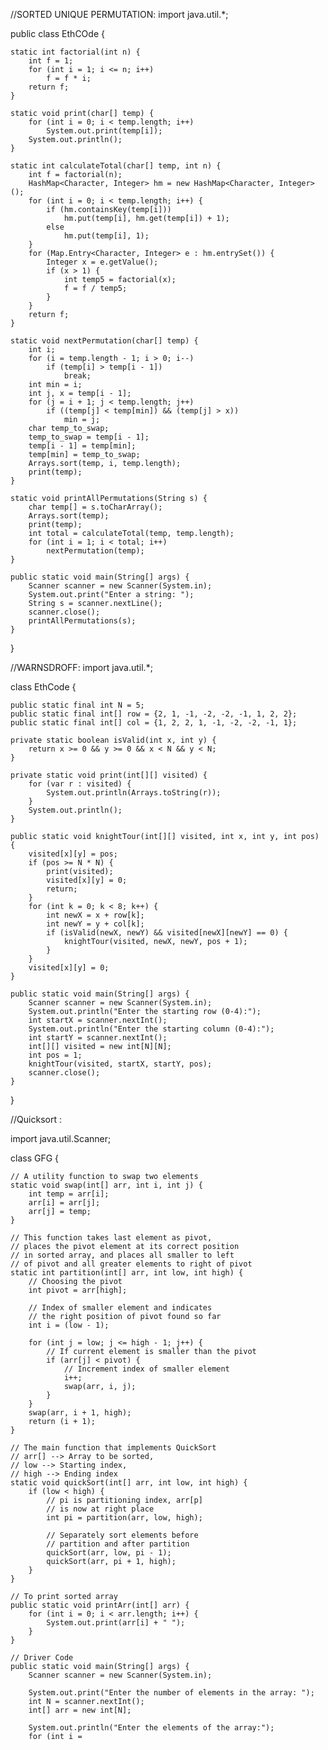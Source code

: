 



















//SORTED UNIQUE PERMUTATION:
import java.util.*;

public class EthCOde {

    static int factorial(int n) {
        int f = 1;
        for (int i = 1; i <= n; i++)
            f = f * i;
        return f;
    }

    static void print(char[] temp) {
        for (int i = 0; i < temp.length; i++)
            System.out.print(temp[i]);
        System.out.println();
    }

    static int calculateTotal(char[] temp, int n) {
        int f = factorial(n);
        HashMap<Character, Integer> hm = new HashMap<Character, Integer>();
        for (int i = 0; i < temp.length; i++) {
            if (hm.containsKey(temp[i]))
                hm.put(temp[i], hm.get(temp[i]) + 1);
            else
                hm.put(temp[i], 1);
        }
        for (Map.Entry<Character, Integer> e : hm.entrySet()) {
            Integer x = e.getValue();
            if (x > 1) {
                int temp5 = factorial(x);
                f = f / temp5;
            }
        }
        return f;
    }

    static void nextPermutation(char[] temp) {
        int i;
        for (i = temp.length - 1; i > 0; i--)
            if (temp[i] > temp[i - 1])
                break;
        int min = i;
        int j, x = temp[i - 1];
        for (j = i + 1; j < temp.length; j++)
            if ((temp[j] < temp[min]) && (temp[j] > x))
                min = j;
        char temp_to_swap;
        temp_to_swap = temp[i - 1];
        temp[i - 1] = temp[min];
        temp[min] = temp_to_swap;
        Arrays.sort(temp, i, temp.length);
        print(temp);
    }

    static void printAllPermutations(String s) {
        char temp[] = s.toCharArray();
        Arrays.sort(temp);
        print(temp);
        int total = calculateTotal(temp, temp.length);
        for (int i = 1; i < total; i++)
            nextPermutation(temp);
    }

    public static void main(String[] args) {
        Scanner scanner = new Scanner(System.in);
        System.out.print("Enter a string: ");
        String s = scanner.nextLine();
        scanner.close();
        printAllPermutations(s);
    }
}

//WARNSDROFF:
import java.util.*;

class EthCode {

    public static final int N = 5;
    public static final int[] row = {2, 1, -1, -2, -2, -1, 1, 2, 2};
    public static final int[] col = {1, 2, 2, 1, -1, -2, -2, -1, 1};

    private static boolean isValid(int x, int y) {
        return x >= 0 && y >= 0 && x < N && y < N;
    }

    private static void print(int[][] visited) {
        for (var r : visited) {
            System.out.println(Arrays.toString(r));
        }
        System.out.println();
    }

    public static void knightTour(int[][] visited, int x, int y, int pos) {
        visited[x][y] = pos;
        if (pos >= N * N) {
            print(visited);
            visited[x][y] = 0;
            return;
        }
        for (int k = 0; k < 8; k++) {
            int newX = x + row[k];
            int newY = y + col[k];
            if (isValid(newX, newY) && visited[newX][newY] == 0) {
                knightTour(visited, newX, newY, pos + 1);
            }
        }
        visited[x][y] = 0;
    }

    public static void main(String[] args) {
        Scanner scanner = new Scanner(System.in);
        System.out.println("Enter the starting row (0-4):");
        int startX = scanner.nextInt();
        System.out.println("Enter the starting column (0-4):");
        int startY = scanner.nextInt();
        int[][] visited = new int[N][N];
        int pos = 1;
        knightTour(visited, startX, startY, pos);
        scanner.close();
    }
}

//Quicksort :

import java.util.Scanner;

class GFG {
 
    // A utility function to swap two elements
    static void swap(int[] arr, int i, int j) {
        int temp = arr[i];
        arr[i] = arr[j];
        arr[j] = temp;
    }
 
    // This function takes last element as pivot,
    // places the pivot element at its correct position
    // in sorted array, and places all smaller to left
    // of pivot and all greater elements to right of pivot
    static int partition(int[] arr, int low, int high) {
        // Choosing the pivot
        int pivot = arr[high];
 
        // Index of smaller element and indicates
        // the right position of pivot found so far
        int i = (low - 1);
 
        for (int j = low; j <= high - 1; j++) {
            // If current element is smaller than the pivot
            if (arr[j] < pivot) {
                // Increment index of smaller element
                i++;
                swap(arr, i, j);
            }
        }
        swap(arr, i + 1, high);
        return (i + 1);
    }
 
    // The main function that implements QuickSort
    // arr[] --> Array to be sorted,
    // low --> Starting index,
    // high --> Ending index
    static void quickSort(int[] arr, int low, int high) {
        if (low < high) {
            // pi is partitioning index, arr[p]
            // is now at right place
            int pi = partition(arr, low, high);
 
            // Separately sort elements before
            // partition and after partition
            quickSort(arr, low, pi - 1);
            quickSort(arr, pi + 1, high);
        }
    }
    
    // To print sorted array
    public static void printArr(int[] arr) {
        for (int i = 0; i < arr.length; i++) {
            System.out.print(arr[i] + " ");
        }
    }
 
    // Driver Code
    public static void main(String[] args) {
        Scanner scanner = new Scanner(System.in);
        
        System.out.print("Enter the number of elements in the array: ");
        int N = scanner.nextInt();
        int[] arr = new int[N];
        
        System.out.println("Enter the elements of the array:");
        for (int i = 



